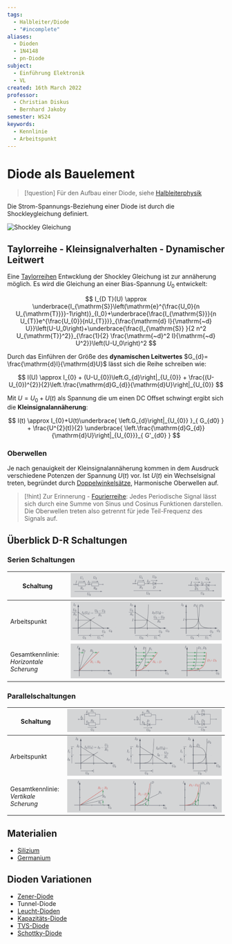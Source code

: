 ```yaml
---
tags:
  - Halbleiter/Diode
  - "#incomplete"
aliases:
  - Dioden
  - 1N4148
  - pn-Diode
subject:
  - Einführung Elektronik
  - VL
created: 16th March 2022
professor:
  - Christian Diskus
  - Bernhard Jakoby
semester: WS24
keywords:
  - Kennlinie
  - Arbeitspunkt
---
```


# Diode als Bauelement

> [!question] Für den Aufbau einer Diode, siehe [Halbleiterphysik](../../Physik/Halbleiterphysik.md)

Die Strom-Spannungs-Beziehung einer Diode ist durch die Shockleygleichung definiert.

![Shockley Gleichung](../../Physik/Shockley%20Gleichung.md#^SHOC)

## Taylorreihe - Kleinsignalverhalten - Dynamischer Leitwert

Eine [Taylorreihen](../../Mathematik/Analysis/Taylorreihe.md#^TAYL) Entwcklung der Shockley Gleichung ist zur annäherung möglich.
Es wird die Gleichung an einer Bias-Spannung $U_0$ entwickelt:


$$
I_{D T}(U) \approx \underbrace{I_{\mathrm{S}}\left(\mathrm{e}^{\frac{U_0}{n U_{\mathrm{T}}}}-1\right)}_{I_0}+\underbrace{\frac{I_{\mathrm{S}}}{n U_{T}}e^{\frac{U_{0}}{nU_{T}}}}_{\frac{\mathrm{d} I}{\mathrm{~d} U}}\left(U-U_0\right)+\underbrace{\frac{I_{\mathrm{S}} }{2 n^2 U_{\mathrm{T}}^2}}_{\frac{1}{2} \frac{\mathrm{~d}^2 I}{\mathrm{~d} U^2}}\left(U-U_0\right)^2
$$

Durch das Einführen der Größe des **dynamischen Leitwertes** $G_{d}= \frac{\mathrm{d}I}{\mathrm{d}U}$ lässt sich die Reihe schreiben wie:

$$
I(U) \approx I_{0} + (U-U_{0})\left.G_{d}\right|_{U_{0}} + \frac{(U-U_{0})^{2}}{2}\left.\frac{\mathrm{d}G_{d}}{\mathrm{d}U}\right|_{U_{0}}
$$

Mit $U=U_{0}+U(t)$ als Spannung die um einen DC Offset schwingt ergibt sich die **Kleinsignalannäherung**:

$$
I(t) \approx I_{0}+U(t)\underbrace{ \left.G_{d}\right|_{U_{0}} }_{ G_{d0} } + \frac{U^{2}(t)}{2} \underbrace{ \left.\frac{\mathrm{d}G_{d}}{\mathrm{d}U}\right|_{U_{0}}}_{ G'_{d0} }
$$

### Oberwellen

Je nach genauigkeit der Kleinsignalannäherung kommen in dem Ausdruck verschiedene Potenzen der Spannung $U(t)$ vor. Ist $U(t)$ ein Wechselsignal treten, begründet durch [Doppelwinkelsätze](../../Mathematik/Trigonometrische%20Funktionen.md#Doppelwinkel), Harmonische Oberwellen auf.

> [!hint] Zur Erinnerung - [Fourierreihe](../../Systemtheorie/Fourier%20Reihe.md):
> Jedes Periodische Signal lässt sich durch eine Summe von Sinus und Cosinus Funktionen darstellen. Die Oberwellen treten also getrennt für jede Teil-Frequenz des Signals auf.


## Überblick D-R Schaltungen

### Serien Schaltungen


| Schaltung                                   | ![1600](assets/Pasted%20image%2020241107144022.png) |
| ------------------------------------------- | --------------------------------------------------- |
| Arbeitspunkt                                | ![1600](assets/Pasted%20image%2020241107144157.png) |
| Gesamtkennlinie: <br>*Horizontale Scherung* | ![1600](assets/Pasted%20image%2020241107144325.png) |

### Parallelschaltungen

| Schaltung                                 | ![1200](assets/Pasted%20image%2020241107144523.png) |
| ----------------------------------------- | --------------------------------------------------- |
| Arbeitspunkt                              | ![1200](assets/Pasted%20image%2020241107144534.png) |
| Gesamtkennlinie: <br>*Vertikale Scherung* | ![1200](assets/Pasted%20image%2020241107144545.png) |

## Materialien

- [Silizium](../../Physik/Materialkunde/Silizium.md)
- [Germanium](../../Physik/Materialkunde/Germanium.md)

## Dioden Variationen

- [Zener-Diode](Zener-Diode.md)
- Tunnel-Diode
- [Leucht-Dioden](Leucht-Dioden)
- [Kapazitäts-Diode](Kapazitäts-Diode.md)
- [TVS-Diode](TVS-Diode.md)
- [Schottky-Diode](Schottky-Diode.md)
